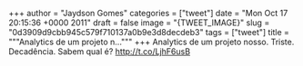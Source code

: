 
+++
author = "Jaydson Gomes"
categories = ["tweet"]
date = "Mon Oct 17 20:15:36 +0000 2011"
draft = false
image = "{TWEET_IMAGE}"
slug = "0d3909d9cbb945c579f710137a0b9e3d8decdeb3"
tags = ["tweet"]
title = """Analytics de um projeto n..."""
+++
Analytics de um projeto nosso. Triste. Decadência. Sabem qual é? http://t.co/LjhF6usB
